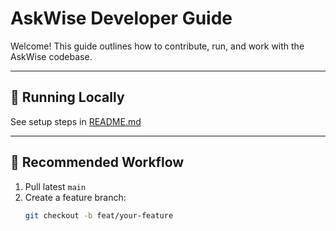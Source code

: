 # AskWise Developer Guide

Welcome! This guide outlines how to contribute, run, and work with the AskWise codebase.

---

## 🔧 Running Locally

See setup steps in [README.md](../README.md#local-development)

---

## 🔄 Recommended Workflow

1. Pull latest `main`
2. Create a feature branch:
   ```bash
   git checkout -b feat/your-feature
   ```
